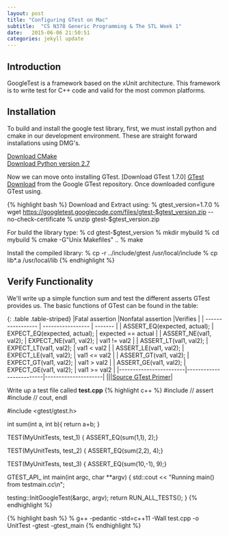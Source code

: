 ```yaml
---
layout: post
title: "Configuring GTest on Mac"
subtitle:  "CS N378 Generic Programming & The STL Week 1"
date:   2015-06-06 21:50:51
categories: jekyll update
---
```


## Introduction

GoogleTest is a framework based on the xUnit architecture. This framework is to write test for C++ code and valid for the most common platforms. 

## Installation

To build and install the google test library, first, we must install python and cmake in our development environment. These are straight forward installations using DMG's. 

[Download CMake ][Cmake Download]  
[Download Python version 2.7][Python Download]

Now we can move onto installing GTest. [Download GTest 1.7.0] [GTest Download] from the Google GTest repository. Once downloaded configure GTest using. 

{% highlight bash %}
Download and Extract using: 
% gtest_version=1.7.0
% wget https://googletest.googlecode.com/files/gtest-$gtest_version.zip --no-check-certificate
% unzip gtest-$gtest_version.zip

For build the library type:
% cd gtest-$gtest_version
% mkdir mybuild
% cd mybuild
% cmake -G"Unix Makefiles" ..
% make

Install the compiled library:
% cp -r ../include/gtest /usr/local/include
% cp lib*.a /usr/local/lib
{% endhighlight %}

## Verify Functionality
We'll write up a simple function sum and test the different asserts GTest provides us. 
The basic functions of GTest can be found in the table: 

{: .table .table-striped}
|Fatal assertion	|Nonfatal assertion	|Verifies | 
| ----------------- | ----------------- | ------- |
| ASSERT_EQ(expected, actual); |	EXPECT_EQ(expected, actual); |	expected == actual |
| ASSERT_NE(val1, val2); |	EXPECT_NE(val1, val2); |	val1 != val2 |
| ASSERT_LT(val1, val2); |	EXPECT_LT(val1, val2); |	val1 < val2 |
| ASSERT_LE(val1, val2); |	EXPECT_LE(val1, val2); |	val1 <= val2 |
| ASSERT_GT(val1, val2); |	EXPECT_GT(val1, val2); |	val1 > val2 |
| ASSERT_GE(val1, val2); |	EXPECT_GE(val1, val2); |	val1 >= val2 |
|------------------------|-------------------------|---------------------|
|||[Source GTest Primer][Primer]|


Write up a test file called **test.cpp**
{% highlight c++ %}
#include <cassert>  // assert
#include <iostream> // cout, endl

#include <gtest/gtest.h>

int sum(int a, int b){
  return a+b;
}

TEST(MyUnitTests, test_1) {
    ASSERT_EQ(sum(1,1), 2);}

TEST(MyUnitTests, test_2) {
    ASSERT_EQ(sum(2,2), 4);}

TEST(MyUnitTests, test_3) {
    ASSERT_EQ(sum(10,-1), 9);}



GTEST_API_ int main(int argc, char **argv) {
  std::cout << "Running main() from testmain.cc\n";
 
  testing::InitGoogleTest(&argc, argv);
  return RUN_ALL_TESTS();
}
{% endhighlight %}



{% highlight bash %}
% g++ -pedantic -std=c++11 -Wall test.cpp -o UnitTest -gtest -gtest_main
{% endhighlight %}


[Primer]: https://code.google.com/p/googletest/wiki/V1_7_Primer
[CMake Download]: http://www.cmake.org/download/
[Python Download]: https://www.python.org/downloads/
[GTest Download]: https://code.google.com/p/googletest/downloads/detail?name=gtest-1.7.0.zip&can=2&q=